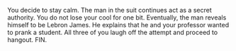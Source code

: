 You decide to stay calm. The man in the suit continues act as a secret authority. You do not lose your cool for one bit. Eventually, the man reveals himself to be Lebron James. He explains that he and your professor wanted to prank a student. All three of you laugh off the attempt and proceed to hangout. FIN.
